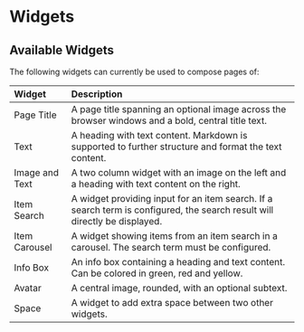 # Widgets

## Available Widgets

The following widgets can currently be used to compose pages of:

| Widget         | Description                                                                                                                |
|:---------------|:---------------------------------------------------------------------------------------------------------------------------|
| Page Title     | A page title spanning an optional image across the browser windows and a bold, central title text.                         |
| Text           | A heading with text content. Markdown is supported to further structure and format the text content.                       |
| Image and Text | A two column widget with an image on the left and a heading with text content on the right.                                |
| Item Search    | A widget providing input for an item search. If a search term is configured, the search result will directly be displayed. |
| Item Carousel  | A widget showing items from an item search in a carousel. The search term must be configured.                              |
| Info Box       | An info box containing a heading and text content. Can be colored in green, red and yellow.                                |
| Avatar         | A central image, rounded, with an optional subtext.                                                                        |
| Space          | A widget to add extra space between two other widgets.                                                                     |
